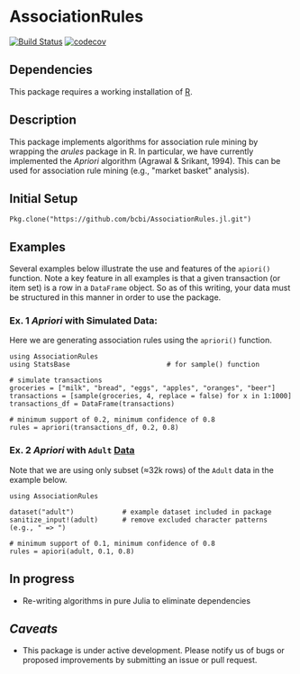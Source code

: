 # AssociationRules
[![Build Status](https://travis-ci.org/bcbi/AssociationRules.jl.svg?branch=master)](https://travis-ci.org/bcbi/AssociationRules.jl)
[![codecov](https://codecov.io/gh/bcbi/AssociationRules.jl/branch/master/graph/badge.svg)](https://codecov.io/gh/bcbi/AssociationRules.jl)

## Dependencies
This package requires a working installation of [R]("http://r-project.org").


## Description
This package implements algorithms for association rule mining by wrapping the _arules_ package in R. In particular, we have currently implemented the _Apriori_ algorithm (Agrawal & Srikant, 1994). This can be used for association rule mining (e.g., "market basket" analysis).



## Initial Setup
```{Julia}
Pkg.clone("https://github.com/bcbi/AssociationRules.jl.git")
```

## Examples
Several examples below illustrate the use and features of the `apiori()` function. Note a key feature in all examples is that a given transaction (or item set) is a row in a `DataFrame` object. So as of this writing, your data must be structured in this manner in order to use the package.

### Ex. 1 _Apriori_ with Simulated Data:
Here we are generating association rules using the `apriori()` function.
```{Julia}
using AssociationRules
using StatsBase                        # for sample() function

# simulate transactions
groceries = ["milk", "bread", "eggs", "apples", "oranges", "beer"]
transactions = [sample(groceries, 4, replace = false) for x in 1:1000]
transactions_df = DataFrame(transactions)

# minimum support of 0.2, minimum confidence of 0.8
rules = apriori(transactions_df, 0.2, 0.8)
```

### Ex. 2 _Apriori_ with `Adult` [Data](http://mlr.cs.umass.edu/ml/datasets/Adult)
Note that we are using only subset (≈32k rows) of the `Adult` data in the example below.
```{Julia}
using AssociationRules

dataset("adult")            # example dataset included in package
sanitize_input!(adult)      # remove excluded character patterns (e.g., " => ")

# minimum support of 0.1, minimum confidence of 0.8
rules = apiori(adult, 0.1, 0.8)

```


## In progress
- Re-writing algorithms in pure Julia to eliminate dependencies


## _Caveats_
- This package is under active development. Please notify us of bugs or proposed improvements by submitting an issue or pull request.
